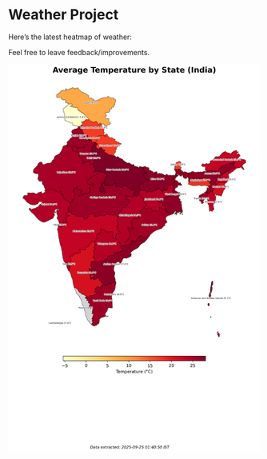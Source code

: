 # Weather Project

Here’s the latest heatmap of weather:

Feel free to leave feedback/improvements.

![India Heatmap](docs/assets/india_heatmap.png?v=D4504C)
